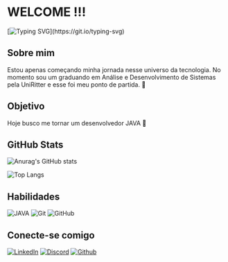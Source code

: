 # WELCOME !!!

[![Typing SVG](https://readme-typing-svg.demolab.com?font=Fira+Code&size=21&pause=1000&color=15F706&background=FFFBFB00&center=true&vCenter=true&width=435&lines=Ol%C3%A1!!+Me+chamo+Bruno+Mathias;Bem+vindo+ao+meu+perfil+no+GitHub!)](https://git.io/typing-svg)

## Sobre mim
Estou apenas começando minha jornada nesse universo da tecnologia. No momento sou um graduando em Análise e Desenvolvimento de Sistemas pela UniRitter e esse foi meu ponto de partida. 🚀

## Objetivo
Hoje busco me tornar um desenvolvedor JAVA 🍵

## GitHub Stats
![Anurag's GitHub stats](https://github-readme-stats.vercel.app/api?username=MathiasBruno&theme=chartreuse-dark&show_icons=true)


![Top Langs](https://github-readme-stats.vercel.app/api/top-langs/?username=MathiasBruno&theme=chartreuse-dark&hide_progress=true)

## Habilidades
![JAVA](https://img.shields.io/badge/JAVA-000?style=for-the-badge&logo=java)
![Git](https://img.shields.io/badge/git-%23F05033.svg?style=for-the-badge&logo=git&logoColor=white)
![GitHub](https://img.shields.io/badge/github-%23121011.svg?style=for-the-badge&logo=github&logoColor=white)

## Conecte-se comigo
[![LinkedIn](https://img.shields.io/badge/LinkedIn-000?style=for-the-badge&logo=linkedin&logoColor=0E76A8)](www.linkedin.com/in/bruno-mathias-339a16277) 
[![Discord](https://img.shields.io/badge/Discord-000?style=for-the-badge&logo=discord)](https://www.discord.com/in/BrunoMathias#7635/)
[![Github](https://img.shields.io/badge/Github-000?style=for-the-badge&logo=Github&logoColor=fffff)](https://www.github.com/MathiasBruno)
